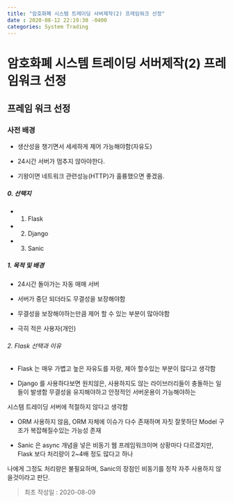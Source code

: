 ```yaml
---
title: "암호화폐 시스템 트레이딩 서버제작(2) 프레임워크 선정"
date : 2020-08-12 22:19:30 -0400
categories: System Trading
---
```



# 암호화폐 시스템 트레이딩 서버제작(2) 프레임워크 선정


## 프레임 워크 선정

### 사전 배경

- 생산성을 챙기면서 세세하게 제어 가능해야함(자유도)

- 24시간 서버가 멈추지 않아야한다.

- 기왕이면 네트워크 관련성능(HTTP)가 훌륭했으면 좋겠음.


##### 0. 선택지

- 1. Flask

- 2. Django

- 3. Sanic


##### 1. 목적 및 배경

- 24시간 돌아가는 자동 매매 서버

- 서버가 중단 되더라도 무결성을 보장해야함

- 무결성을 보장해야하는만큼 제어 할 수 있는 부분이 많아야함

- 극히 적은 사용자(개인)


###### 2. Flask 선택과 이유

- Flask 는 매우 가볍고 높은 자유도를 자랑, 제아 할수있는 부분이 많다고 생각함

- Django 를 사용하다보면 원치않은, 사용하지도 않는 라이브러리들이 충돌하는 일들이 발생함 무결성을 유지해야하고 안정적인 서버운용이 가능해야하는

시스템 트레이딩 서버에 적절하지 않다고 생각함

- ORM 사용하지 않음, ORM 자체에 이슈가 다수 존재하며 자칫 잘못하단 Model 구조가 복잡해질수있는 가능성 존재

- Sanic 은 async 개념을 넣은 비동기 웹 프레임워크이며 상황마다 다르겠지만, Flask 보다 처리량이 2~4배 정도 많다고 하나

나에게 그정도 처리량은 불필요하며, Sanic의 장점인 비동기를 정작 자주 사용하지 않을것이라고 판단.



> 최초 작성일 : 2020-08-09

